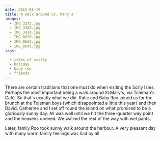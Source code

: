 ```yaml
---
date: 2015-08-19
title: A walk around St. Mary's
images:
  - IMG_3372.jpg
  - IMG_3383.jpg
  - IMG_3410.jpg
  - IMG_8626.jpg
  - IMG_8662.jpg
  - IMG_8641.jpg
tags:

  - isles of scilly
  - holiday
  - baby roo
  - friends
---
```

There are certain traditions that one must do when visiting the Scilly Isles. Perhaps the most important being a walk around St.Mary's, via Toleman's Café. So that's exactly what we did. Katie and Baby Roo joined us for the brunch at the Toleman boys (which disappointed a little this year) and then David, Catherine and I set off round the island on what promised to be a gloriously sunny day. All was well until we hit the three-quarter way point and the heavens opened. We walked the rest of the way with wet pants.

Later, family Roo took sunny walk around the harbour. A very pleasant day with many warm family feelings was had by all.